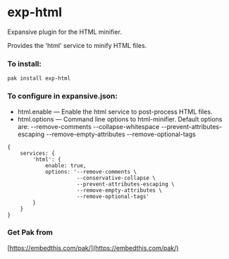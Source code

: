 exp-html
===

Expansive plugin for the HTML minifier.

Provides the 'html' service to minify HTML files.

### To install:

    pak install exp-html

### To configure in expansive.json:

* html.enable &mdash; Enable the html service to post-process HTML files.
* html.options &mdash; Command line options to html-minifier. Default options are:
    --remove-comments --collapse-whitespace --prevent-attributes-escaping --remove-empty-attributes --remove-optional-tags

```
{
    services: {
        'html': {
            enable: true,
            options: '--remove-comments \
                      --conservative-collapse \
                      --prevent-attributes-escaping \
                      --remove-empty-attributes \
                      --remove-optional-tags'
        }
    }
}
```

### Get Pak from

[https://embedthis.com/pak/](https://embedthis.com/pak/)
